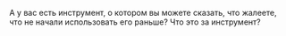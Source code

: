 А у вас есть инструмент, о котором вы можете сказать, что жалеете, что не начали использовать его раньше? Что это за инструмент?